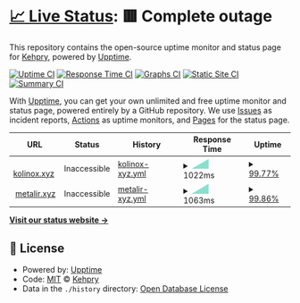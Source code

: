 # [📈 Live Status](https://Kehpry.github.io/phishcheck): <!--live status--> **🟥 Complete outage**

This repository contains the open-source uptime monitor and status page for [Kehpry](https://Kehpry.github.io/phishcheck), powered by [Upptime](https://github.com/upptime/upptime).

[![Uptime CI](https://github.com/Kehpry/phishcheck/workflows/Uptime%20CI/badge.svg)](https://github.com/Kehpry/phishcheck/actions?query=workflow%3A%22Uptime+CI%22)
[![Response Time CI](https://github.com/Kehpry/phishcheck/workflows/Response%20Time%20CI/badge.svg)](https://github.com/Kehpry/phishcheck/actions?query=workflow%3A%22Response+Time+CI%22)
[![Graphs CI](https://github.com/Kehpry/phishcheck/workflows/Graphs%20CI/badge.svg)](https://github.com/Kehpry/phishcheck/actions?query=workflow%3A%22Graphs+CI%22)
[![Static Site CI](https://github.com/Kehpry/phishcheck/workflows/Static%20Site%20CI/badge.svg)](https://github.com/Kehpry/phishcheck/actions?query=workflow%3A%22Static+Site+CI%22)
[![Summary CI](https://github.com/Kehpry/phishcheck/workflows/Summary%20CI/badge.svg)](https://github.com/Kehpry/phishcheck/actions?query=workflow%3A%22Summary+CI%22)

With [Upptime](https://upptime.js.org), you can get your own unlimited and free uptime monitor and status page, powered entirely by a GitHub repository. We use [Issues](https://github.com/Kehpry/phishcheck/issues) as incident reports, [Actions](https://github.com/Kehpry/phishcheck/actions) as uptime monitors, and [Pages](https://Kehpry.github.io/phishcheck) for the status page.

<!--start: status pages-->
<!-- This summary is generated by Upptime (https://github.com/upptime/upptime) -->
<!-- Do not edit this manually, your changes will be overwritten -->
<!-- prettier-ignore -->
| URL | Status | History | Response Time | Uptime |
| --- | ------ | ------- | ------------- | ------ |
| <img alt="" src="https://favicons.githubusercontent.com/kolinox.xyz" height="13"> [kolinox.xyz](https://kolinox.xyz/) | Inaccessible | [kolinox-xyz.yml](https://github.com/Kehpry/phishcheck/commits/HEAD/history/kolinox-xyz.yml) | <details><summary><img alt="Response time graph" src="./graphs/kolinox-xyz/response-time-week.png" height="20"> 1022ms</summary><br><a href="https://phishcheck.dofhelp.fr/history/kolinox-xyz"><img alt="Response time 1022" src="https://img.shields.io/endpoint?url=https%3A%2F%2Fraw.githubusercontent.com%2FKehpry%2Fphishcheck%2FHEAD%2Fapi%2Fkolinox-xyz%2Fresponse-time.json"></a><br><a href="https://phishcheck.dofhelp.fr/history/kolinox-xyz"><img alt="24-hour response time 1022" src="https://img.shields.io/endpoint?url=https%3A%2F%2Fraw.githubusercontent.com%2FKehpry%2Fphishcheck%2FHEAD%2Fapi%2Fkolinox-xyz%2Fresponse-time-day.json"></a><br><a href="https://phishcheck.dofhelp.fr/history/kolinox-xyz"><img alt="7-day response time 1022" src="https://img.shields.io/endpoint?url=https%3A%2F%2Fraw.githubusercontent.com%2FKehpry%2Fphishcheck%2FHEAD%2Fapi%2Fkolinox-xyz%2Fresponse-time-week.json"></a><br><a href="https://phishcheck.dofhelp.fr/history/kolinox-xyz"><img alt="30-day response time 1022" src="https://img.shields.io/endpoint?url=https%3A%2F%2Fraw.githubusercontent.com%2FKehpry%2Fphishcheck%2FHEAD%2Fapi%2Fkolinox-xyz%2Fresponse-time-month.json"></a><br><a href="https://phishcheck.dofhelp.fr/history/kolinox-xyz"><img alt="1-year response time 1022" src="https://img.shields.io/endpoint?url=https%3A%2F%2Fraw.githubusercontent.com%2FKehpry%2Fphishcheck%2FHEAD%2Fapi%2Fkolinox-xyz%2Fresponse-time-year.json"></a></details> | <details><summary><a href="https://phishcheck.dofhelp.fr/history/kolinox-xyz">99.77%</a></summary><a href="https://phishcheck.dofhelp.fr/history/kolinox-xyz"><img alt="All-time uptime 99.77%" src="https://img.shields.io/endpoint?url=https%3A%2F%2Fraw.githubusercontent.com%2FKehpry%2Fphishcheck%2FHEAD%2Fapi%2Fkolinox-xyz%2Fuptime.json"></a><br><a href="https://phishcheck.dofhelp.fr/history/kolinox-xyz"><img alt="24-hour uptime 99.77%" src="https://img.shields.io/endpoint?url=https%3A%2F%2Fraw.githubusercontent.com%2FKehpry%2Fphishcheck%2FHEAD%2Fapi%2Fkolinox-xyz%2Fuptime-day.json"></a><br><a href="https://phishcheck.dofhelp.fr/history/kolinox-xyz"><img alt="7-day uptime 99.77%" src="https://img.shields.io/endpoint?url=https%3A%2F%2Fraw.githubusercontent.com%2FKehpry%2Fphishcheck%2FHEAD%2Fapi%2Fkolinox-xyz%2Fuptime-week.json"></a><br><a href="https://phishcheck.dofhelp.fr/history/kolinox-xyz"><img alt="30-day uptime 99.77%" src="https://img.shields.io/endpoint?url=https%3A%2F%2Fraw.githubusercontent.com%2FKehpry%2Fphishcheck%2FHEAD%2Fapi%2Fkolinox-xyz%2Fuptime-month.json"></a><br><a href="https://phishcheck.dofhelp.fr/history/kolinox-xyz"><img alt="1-year uptime 99.77%" src="https://img.shields.io/endpoint?url=https%3A%2F%2Fraw.githubusercontent.com%2FKehpry%2Fphishcheck%2FHEAD%2Fapi%2Fkolinox-xyz%2Fuptime-year.json"></a></details>
| <img alt="" src="https://favicons.githubusercontent.com/metalir.xyz" height="13"> [metalir.xyz](https://metalir.xyz/) | Inaccessible | [metalir-xyz.yml](https://github.com/Kehpry/phishcheck/commits/HEAD/history/metalir-xyz.yml) | <details><summary><img alt="Response time graph" src="./graphs/metalir-xyz/response-time-week.png" height="20"> 1063ms</summary><br><a href="https://phishcheck.dofhelp.fr/history/metalir-xyz"><img alt="Response time 1063" src="https://img.shields.io/endpoint?url=https%3A%2F%2Fraw.githubusercontent.com%2FKehpry%2Fphishcheck%2FHEAD%2Fapi%2Fmetalir-xyz%2Fresponse-time.json"></a><br><a href="https://phishcheck.dofhelp.fr/history/metalir-xyz"><img alt="24-hour response time 1063" src="https://img.shields.io/endpoint?url=https%3A%2F%2Fraw.githubusercontent.com%2FKehpry%2Fphishcheck%2FHEAD%2Fapi%2Fmetalir-xyz%2Fresponse-time-day.json"></a><br><a href="https://phishcheck.dofhelp.fr/history/metalir-xyz"><img alt="7-day response time 1063" src="https://img.shields.io/endpoint?url=https%3A%2F%2Fraw.githubusercontent.com%2FKehpry%2Fphishcheck%2FHEAD%2Fapi%2Fmetalir-xyz%2Fresponse-time-week.json"></a><br><a href="https://phishcheck.dofhelp.fr/history/metalir-xyz"><img alt="30-day response time 1063" src="https://img.shields.io/endpoint?url=https%3A%2F%2Fraw.githubusercontent.com%2FKehpry%2Fphishcheck%2FHEAD%2Fapi%2Fmetalir-xyz%2Fresponse-time-month.json"></a><br><a href="https://phishcheck.dofhelp.fr/history/metalir-xyz"><img alt="1-year response time 1063" src="https://img.shields.io/endpoint?url=https%3A%2F%2Fraw.githubusercontent.com%2FKehpry%2Fphishcheck%2FHEAD%2Fapi%2Fmetalir-xyz%2Fresponse-time-year.json"></a></details> | <details><summary><a href="https://phishcheck.dofhelp.fr/history/metalir-xyz">99.86%</a></summary><a href="https://phishcheck.dofhelp.fr/history/metalir-xyz"><img alt="All-time uptime 99.86%" src="https://img.shields.io/endpoint?url=https%3A%2F%2Fraw.githubusercontent.com%2FKehpry%2Fphishcheck%2FHEAD%2Fapi%2Fmetalir-xyz%2Fuptime.json"></a><br><a href="https://phishcheck.dofhelp.fr/history/metalir-xyz"><img alt="24-hour uptime 99.86%" src="https://img.shields.io/endpoint?url=https%3A%2F%2Fraw.githubusercontent.com%2FKehpry%2Fphishcheck%2FHEAD%2Fapi%2Fmetalir-xyz%2Fuptime-day.json"></a><br><a href="https://phishcheck.dofhelp.fr/history/metalir-xyz"><img alt="7-day uptime 99.86%" src="https://img.shields.io/endpoint?url=https%3A%2F%2Fraw.githubusercontent.com%2FKehpry%2Fphishcheck%2FHEAD%2Fapi%2Fmetalir-xyz%2Fuptime-week.json"></a><br><a href="https://phishcheck.dofhelp.fr/history/metalir-xyz"><img alt="30-day uptime 99.86%" src="https://img.shields.io/endpoint?url=https%3A%2F%2Fraw.githubusercontent.com%2FKehpry%2Fphishcheck%2FHEAD%2Fapi%2Fmetalir-xyz%2Fuptime-month.json"></a><br><a href="https://phishcheck.dofhelp.fr/history/metalir-xyz"><img alt="1-year uptime 99.86%" src="https://img.shields.io/endpoint?url=https%3A%2F%2Fraw.githubusercontent.com%2FKehpry%2Fphishcheck%2FHEAD%2Fapi%2Fmetalir-xyz%2Fuptime-year.json"></a></details>

<!--end: status pages-->

[**Visit our status website →**](https://Kehpry.github.io/phishcheck)

## 📄 License

- Powered by: [Upptime](https://github.com/upptime/upptime)
- Code: [MIT](./LICENSE) © [Kehpry](https://Kehpry.github.io/phishcheck)
- Data in the `./history` directory: [Open Database License](https://opendatacommons.org/licenses/odbl/1-0/)
